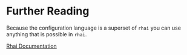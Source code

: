 # Further Reading

Because the configuration language is a superset of `rhai` you can use anything that is possible in `rhai`.

[Rhai Documentation](https://schungx.github.io/rhai/about/index.html)